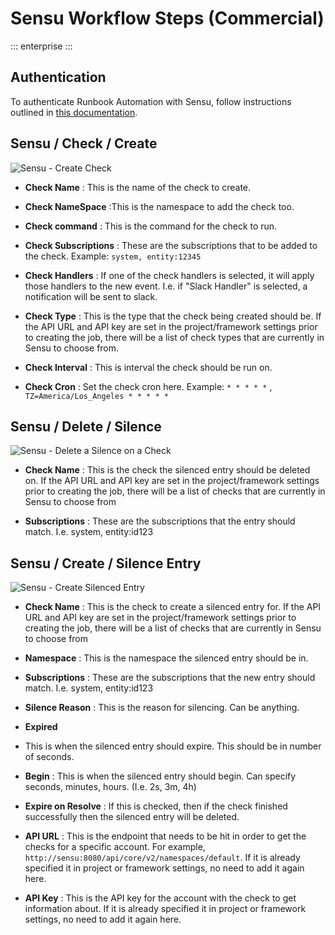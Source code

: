 # Sensu Workflow Steps (Commercial)

::: enterprise
:::

## Authentication

To authenticate Runbook Automation with Sensu, follow instructions outlined in [this documentation](/manual/plugins/sensu-plugins-overview.md).

## Sensu / Check / Create

![Sensu - Create Check](/assets/img/sensu-create-check.png)

- **Check Name**
: This is the name of the check to create.

- **Check NameSpace**
:This is the namespace to add the check too. 

- **Check command**
: This is the command for the check to run.

- **Check Subscriptions**
: These are the subscriptions that to be added to the check. Example: `system, entity:12345`

- **Check Handlers**
: If one of the check handlers is selected, it will apply those handlers to the new event. I.e. if  "Slack Handler" is selected, a notification will be sent to slack.

- **Check Type**
: This is the type that the check being created should be. If the API URL and API key are set in the project/framework settings prior to creating the job, there will be a list of check types that are currently in Sensu to choose from.

- **Check Interval**
: This is interval the check should be run on.

- **Check Cron**
: Set the check cron here. Example: `* * * * *` , `TZ=America/Los_Angeles * * * * *`


## Sensu / Delete / Silence

![Sensu - Delete a Silence on a Check](/assets/img/sensuwf-delete-silence.png)

- **Check Name**
: This is the check the silenced entry should be deleted on. If the API URL and API key are set in the project/framework settings prior to creating the job, there will be a list of checks that are currently in Sensu to choose from

- **Subscriptions**
: These are the subscriptions that the entry should match. I.e. system, entity:id123

## Sensu / Create / Silence Entry

![Sensu - Create Silenced Entry](/assets/img/sensu-create-silenced.png)

- **Check Name**
: This is the check to create a silenced entry for. If the API URL and API key are set in the project/framework settings prior to creating the job, there will be a list of checks that are currently in Sensu to choose from

- **Namespace**
: This is the namespace the silenced entry should be in.

- **Subscriptions**
: These are the subscriptions that the new entry should match. I.e. system, entity:id123

- **Silence Reason**
: This is the reason for silencing. Can be anything.

- **Expired**
- This is when the silenced entry should expire. This should be in number of seconds.

- **Begin**
: This is when the silenced entry should begin. Can specify seconds, minutes, hours. (I.e. 2s, 3m, 4h)

- **Expire on Resolve**
: If this is checked, then if the check finished successfully then the silenced entry will be deleted. 

- **API URL**
: This is the endpoint that needs to be hit in order to get the checks for a specific account. For example, `http://sensu:8080/api/core/v2/namespaces/default`. If it is already specified it in project or framework settings, no need to add it again here.

- **API Key**
: This is the API key for the account with the check to get information about. If it is already specified it in project or framework settings, no need to add it again here.

